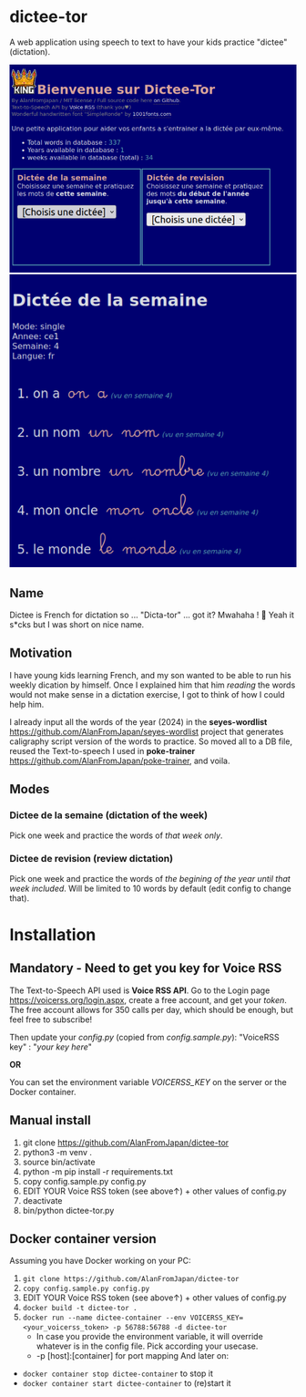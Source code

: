 # dictee-tor
A web application using speech to text to have your kids practice "dictee" (dictation).

![Homepage](/images/home.png?raw=true) ![Results](/images/result.png?raw=true)

## Name 
Dictee is French for dictation so ... "Dicta-tor" ... got it? Mwahaha ! 🤣 Yeah it s*cks but I was short on nice name.

## Motivation
I have young kids learning French, and my son wanted to be able to run his weekly dication by himself. Once I explained him that him *reading* the words would not make sense in a dictation exercise, I got to think of how I could help him. 

I already input all the words of the year (2024) in the **seyes-wordlist** https://github.com/AlanFromJapan/seyes-wordlist project that generates caligraphy script version of the words to practice. So moved all to a DB file, reused the Text-to-speech I used in **poke-trainer** https://github.com/AlanFromJapan/poke-trainer, and voila.

## Modes
### Dictee de la semaine (dictation of the week)
Pick one week and practice the words of *that week only*.

### Dictee de revision (review dictation)
Pick one week and practice the words of *the begining of the year until that week included*. Will be limited to 10 words by default (edit config to change that).

# Installation
## Mandatory - Need to get you key for Voice RSS
The Text-to-Speech API used is **Voice RSS API**. Go to the Login page https://voicerss.org/login.aspx, create a free account, and get your *token*. The free account allows for 350 calls per day, which should be enough, but feel free to subscribe!

Then update your *config.py* (copied from *config.sample.py*): "VoiceRSS key" : "*your key here*"

**OR**

You can set the environment variable *VOICERSS_KEY* on the server or the Docker container.

## Manual install
1. git clone https://github.com/AlanFromJapan/dictee-tor
1. python3 -m venv .
1. source bin/activate
1. python -m pip install -r requirements.txt
1. copy config.sample.py config.py
1. EDIT YOUR Voice RSS token (see above↑) + other values of config.py
1. deactivate
1. bin/python dictee-tor.py

## Docker container version
Assuming you have Docker working on your PC:
1. `git clone https://github.com/AlanFromJapan/dictee-tor`
1. `copy config.sample.py config.py`
1. EDIT YOUR Voice RSS token (see above↑) + other values of config.py
1. `docker build -t dictee-tor .`
1. `docker run --name dictee-container --env VOICERSS_KEY=<your_voicerss_token> -p 56788:56788 -d dictee-tor`
    - In case you provide the environment variable, it will override whatever is in the config file. Pick according your usecase.
    - -p [host]:[container] for port mapping
And later on:
- `docker container stop dictee-container` to stop it
- `docker container start dictee-container` to (re)start it

